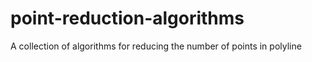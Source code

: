 point-reduction-algorithms
==========================

A collection of algorithms for reducing the number of points in polyline
